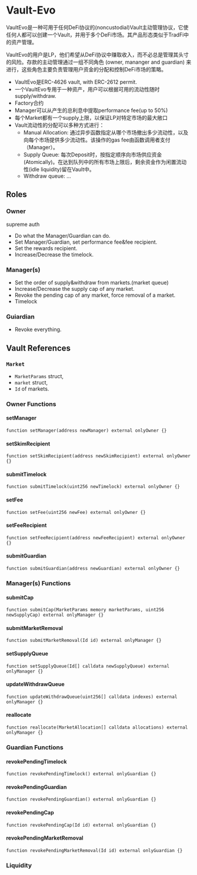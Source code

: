 # Vault-Evo

VaultEvo是一种可用于任何DeFi协议的(noncustodial)Vault主动管理协议，它使任何人都可以创建一个Vault，并用于多个DeFi市场。其产品形态类似于TradFi中的资产管理。

VaultEvo的用户是LP，他们希望从DeFi协议中赚取收入，而不必总是管理其头寸的风险。存款的主动管理通过一组不同角色 (owner, mananger and guardian) 来进行，这些角色主要负责管理用户资金的分配和控制DeFi市场的策略。

- VaultEvo是ERC-4626 vault, with ERC-2612 permit. 
- 一个VaultEvo专用于一种资产，用户可以根据可用的流动性随时supply/withdraw.
- Factory合约
- Manager可以从产生的总利息中提取performance fee(up to 50%)
- 每个Market都有一个supply上限，以保证LP对特定市场的最大敞口
- Vault流动性的分配可以多种方式进行：
    - Manual Allocation: 通过异步函数指定从哪个市场撤出多少流动性，以及向每个市场提供多少流动性。该操作的gas fee由函数调用者支付（Manager）。
    - Supply Queue: 每次Deposit时，按指定顺序向市场供应资金(Atomically)。在达到队列中的所有市场上限后，剩余资金作为闲置流动性(idle liquidity)留在Vault中。
    - Withdraw queue: ...



## Roles

### Owner
supreme auth
- Do what the Manager/Guardian can do.
- Set Manager/Guardian, set performance fee&fee recipient.
- Set the rewards recipient.
- Increase/Decrease the timelock.

### Manager(s)
- Set the order of supply&withdraw from markets.(market queue)
- Increase/Decrease the supply cap of any market.
- Revoke the pending cap of any market, force removal of a market.
- Timelock

### Guiardian
- Revoke everything.


## Vault References

### `Market`
- `MarketParams` struct,
- `market` struct,
- `Id` of markets.

### Owner Functions

#### setManager
`function setManager(address newManager) external onlyOwner {}`

#### setSkimRecipient
`function setSkimRecipient(address newSkimRecipient) external onlyOwner {}`

#### submitTimelock
`function submitTimelock(uint256 newTimelock) external onlyOwner {}`

#### setFee
`function setFee(uint256 newFee) external onlyOwner {}`

#### setFeeRecipient
`function setFeeRecipient(address newFeeRecipient) external onlyOwner {}`

#### submitGuardian
`function submitGuardian(address newGuardian) external onlyOwner {}`

### Manager(s) Functions

#### submitCap

`function submitCap(MarketParams memory marketParams, uint256 newSupplyCap) external onlyManager {}`

#### submitMarketRemoval
`function submitMarketRemoval(Id id) external onlyManager {}`

#### setSupplyQueue
`function setSupplyQueue(Id[] calldata newSupplyQueue) external onlyManager {}`

#### updateWithdrawQueue
`function updateWithdrawQueue(uint256[] calldata indexes) external onlyManager {}`

#### reallocate
`function reallocate(MarketAllocation[] calldata allocations) external onlyManager {}`

### Guardian Functions

#### revokePendingTimelock
`function revokePendingTimelock() external onlyGuardian {}`

#### revokePendingGuardian
`function revokePendingGuardian() external onlyGuardian {}`

#### revokePendingCap
`function revokePendingCap(Id id) external onlyGuardian {}`

#### revokePendingMarketRemoval
`function revokePendingMarketRemoval(Id id) external onlyGuardian {}`

### Liquidity



